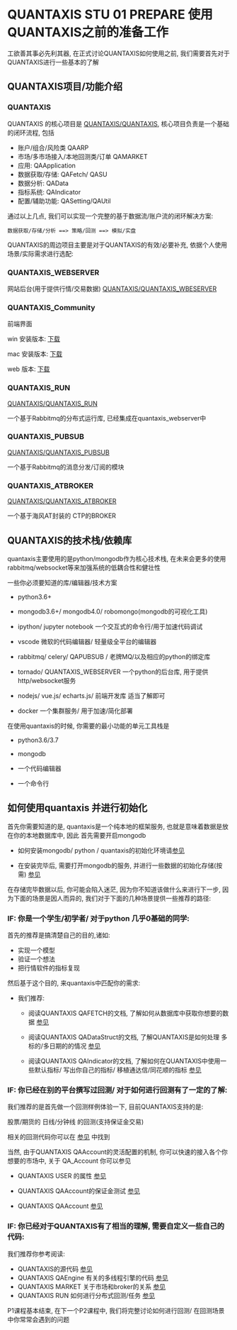 # QUANTAXIS STU 01 PREPARE 使用QUANTAXIS之前的准备工作

工欲善其事必先利其器, 在正式讨论QUANTAXIS如何使用之前, 我们需要首先对于QUANTAXIS进行一些基本的了解

## QUANTAXIS项目/功能介绍

### QUANTAXIS
QUANTAXIS 的核心项目是 [QUANTAXIS/QUANTAXIS](https://github.com/quantaxis/quantaxis), 核心项目负责是一个基础的闭环流程, 包括

- 账户/组合/风险类  QAARP
- 市场/多市场接入/本地回测类/订单 QAMARKET
- 应用: QAApplication
- 数据获取/存储: QAFetch/ QASU
- 数据分析: QAData
- 指标系统: QAIndicator
- 配置/辅助功能: QASetting/QAUtil

通过以上几点, 我们可以实现一个完整的基于数据流/账户流的闭环解决方案: 

```
数据获取/存储/分析 ==> 策略/回测 ==> 模拟/实盘
```


QUANTAXIS的周边项目主要是对于QUANTAXIS的有效/必要补充, 依据个人使用场景/实际需求进行选配:

### QUANTAXIS_WEBSERVER

网站后台(用于提供行情/交易数据)  [QUANTAXIS/QUANTAXIS_WBESERVER](https://github.com/quantaxis/quantaxis_webserver)

### QUANTAXIS_Community

前端界面

win 安装版本: [下载](https://gitee.com/yutiansut/QUANTAXIS/attach_files/225937/download)

mac 安装版本: [下载](https://gitee.com/yutiansut/QUANTAXIS/attach_files/225940/download)

web 版本: [下载](https://gitee.com/yutiansut/QUANTAXIS/attach_files/225938/download)

### QUANTAXIS_RUN

[QUANTAXIS/QUANTAXIS_RUN](https://github.com/QUANTAXIS/quantaxis_run)

一个基于Rabbitmq的分布式运行库, 已经集成在quantaxis_webserver中

### QUANTAXIS_PUBSUB

[QUANTAXIS/QUANTAXIS_PUBSUB](https://github.com/QUANTAXIS/QAPUBSUB)

一个基于Rabbitmq的消息分发/订阅的模块

### QUANTAXIS_ATBROKER 

[QUANTAXIS/QUANTAXIS_ATBROKER](https://github.com/QUANTAXIS/QA_AtBroker)

一个基于海风AT封装的 CTP的BROKER

## QUANTAXIS的技术栈/依赖库

quantaxis主要使用的是python/mongodb作为核心技术栈, 在未来会更多的使用 rabbitmq/websocket等来加强系统的低耦合性和健壮性

一些你必须要知道的库/编辑器/技术方案


- python3.6+ 
- mongodb3.6+/ mongodb4.0/ robomongo(mongodb的可视化工具)

- ipython/ jupyter notebook 一个交互式的命令行/用于加速代码调试
- vscode 微软的代码编辑器/ 轻量级全平台的编辑器

- rabbitmq/ celery/ QAPUBSUB / 老牌MQ/以及相应的python的绑定库
- tornado/ QUANTAXIS_WEBSERVER 一个python的后台库, 用于提供http/websocket服务
- nodejs/ vue.js/ echarts.js/  前端开发库 适当了解即可

- docker 一个集群服务/ 用于加速/简化部署



在使用quantaxis的时候, 你需要的最小功能的单元工具栈是  

- python3.6/3.7
- mongodb

- 一个代码编辑器
- 一个命令行

##  如何使用quantaxis 并进行初始化

首先你需要知道的是, quantaxis是一个纯本地的框架服务, 也就是意味着数据是放在你的本地数据库中, 因此 首先需要开启mongodb

- 如何安装mongodb/ python / quantaxis的初始化环境请[参见](../Documents/install.md)

- 在安装完毕后, 需要打开mongodb的服务, 并进行一些数据的初始化存储(按需) [参见](../Documents/about_updatedata.md)

在存储完毕数据以后, 你可能会陷入迷茫, 因为你不知道该做什么来进行下一步, 因为下面的场景是因人而异的, 我们对于下面的几种场景提供一些推荐的路径:


### IF: 你是一个学生/初学者/ 对于python 几乎0基础的同学:

首先的推荐是搞清楚自己的目的,诸如:

- 实现一个模型
- 验证一个想法
- 把行情软件的指标复现

然后基于这个目的, 来quantaxis中匹配你的需求:

- 我们推荐:

    - 阅读QUANTAXIS QAFETCH的文档, 了解如何从数据库中获取你想要的数据 [参见](../Documents/DataFetch.md)

    - 阅读QUANTAXIS QADataStruct的文档, 了解QUANTAXIS是如何处理 多标的/多日期的的情况 [参见](../Documents/DataStruct.md)

    - 阅读QUANTAXIS QAIndicator的文档, 了解如何在QUANTAXIS中使用一些默认指标/ 写出你自己的指标/ 移植通达信/同花顺的指标 [参见](../Documents/indicators.md)

### IF: 你已经在别的平台撰写过回测/ 对于如何进行回测有了一定的了解:


我们推荐的是首先做一个回测样例体验一下, 目前QUANTAXIS支持的是:

股票/期货的 日线/分钟线 的回测(支持保证金交易)

相关的回测代码你可以在 [参见](../EXAMPLE/4_回测实盘交易) 中找到

当然, 由于QUANTAXIS QAAccount的灵活配置的机制, 你可以快速的接入各个你想要的市场中, 关于 QA_Account 你可以参见

- QUANTAXIS USER 的属性 [参见](../EXAMPLE/2_%E7%B1%BB%E7%9A%84%E6%B5%8B%E8%AF%95%E4%B8%8E%E8%AE%B2%E8%A7%A3/QAUSER.ipynb)

- QUANTAXIS QAAccount的保证金测试 [参见](../EXAMPLE/2_类的测试与讲解/QAACCOUNT%20保证金冻结释放测试.ipynb)

- QUANTAXIS QAAccount [参见](../EXAMPLE/2_%E7%B1%BB%E7%9A%84%E6%B5%8B%E8%AF%95%E4%B8%8E%E8%AE%B2%E8%A7%A3/QAAccount.ipynb)


### IF: 你已经对于QUANTAXIS有了相当的理解, 需要自定义一些自己的代码:

我们推荐你参考阅读:

- QUANTAXIS的源代码 [参见](https://github.com/QUANTAXIS/QUANTAXIS/tree/master/QUANTAXIS)
- QUANTAXIS QAEngine 有关的多线程引擎的代码 [参见](../Documents/about_event.md)
- QUANTAXIS MARKET 关于市场和broker的关系 [参见](../Documents/about_market.md)
- QUANTAXIS RUN 如何进行分布式回测/任务 [参见](https://github.com/QUANTAXIS/QUANTAXIS_RUN)


P1课程基本结束, 在下一个P2课程中, 我们将完整讨论如何进行回测/ 在回测场景中你常常会遇到的问题